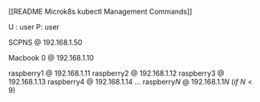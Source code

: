 [[README Microk8s kubectl Management Commands]]

U : user 
P: user

SCPNS @ 192.168.1.50

Macbook 0 @ 192.168.1.10

raspberry1 @ 192.168.1.11
raspberry2 @ 192.168.1.12
raspberry3 @ 192.168.1.13
raspberry4 @ 192.168.1.14
...
raspberry$N$ @ 192.168.1.1$N$ $(if\ N<9)$
